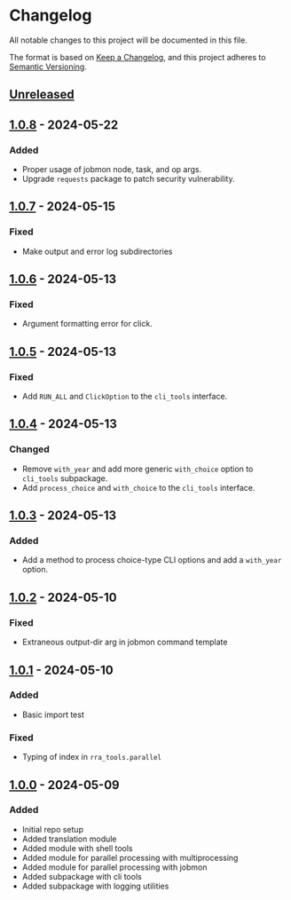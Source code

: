 # Changelog
All notable changes to this project will be documented in this file.

The format is based on [Keep a Changelog](https://keepachangelog.com/en/1.0.0/), and this project adheres to [Semantic Versioning](https://semver.org/spec/v2.0.0.html).

## [Unreleased]

## [1.0.8] - 2024-05-22
### Added
- Proper usage of jobmon node, task, and op args.
- Upgrade `requests` package to patch security vulnerability.

## [1.0.7] - 2024-05-15
### Fixed
- Make output and error log subdirectories

## [1.0.6] - 2024-05-13
### Fixed
- Argument formatting error for click.

## [1.0.5] - 2024-05-13
### Fixed
- Add `RUN_ALL` and `ClickOption` to the `cli_tools` interface.

## [1.0.4] - 2024-05-13
### Changed
- Remove `with_year` and add more generic `with_choice` option to `cli_tools` subpackage.
- Add `process_choice` and `with_choice` to the `cli_tools` interface.

## [1.0.3] - 2024-05-13
### Added
- Add a method to process choice-type CLI options and add a `with_year` option.

## [1.0.2] - 2024-05-10
### Fixed
- Extraneous output-dir arg in jobmon command template

## [1.0.1] - 2024-05-10
### Added
- Basic import test

### Fixed
- Typing of index in `rra_tools.parallel`

## [1.0.0] - 2024-05-09
### Added
- Initial repo setup
- Added translation module
- Added module with shell tools
- Added module for parallel processing with multiprocessing
- Added module for parallel processing with jobmon
- Added subpackage with cli tools
- Added subpackage with logging utilities

[Unreleased]: https://github.com/ihmeuw/rra-tools/compare/1.0.8...master
[1.0.8]: https://github.com/ihmeuw/rra-tools/compare/1.0.7...1.0.8
[1.0.7]: https://github.com/ihmeuw/rra-tools/compare/1.0.6...1.0.7
[1.0.6]: https://github.com/ihmeuw/rra-tools/compare/1.0.5...1.0.6
[1.0.5]: https://github.com/ihmeuw/rra-tools/compare/1.0.4...1.0.5
[1.0.4]: https://github.com/ihmeuw/rra-tools/compare/1.0.3...1.0.4
[1.0.3]: https://github.com/ihmeuw/rra-tools/compare/1.0.2...1.0.3
[1.0.2]: https://github.com/ihmeuw/rra-tools/compare/1.0.1...1.0.2
[1.0.1]: https://github.com/ihmeuw/rra-tools/compare/1.0.0...1.0.1
[1.0.0]: https://github.com/ihmeuw/rra-tools/tree/1.0.0
